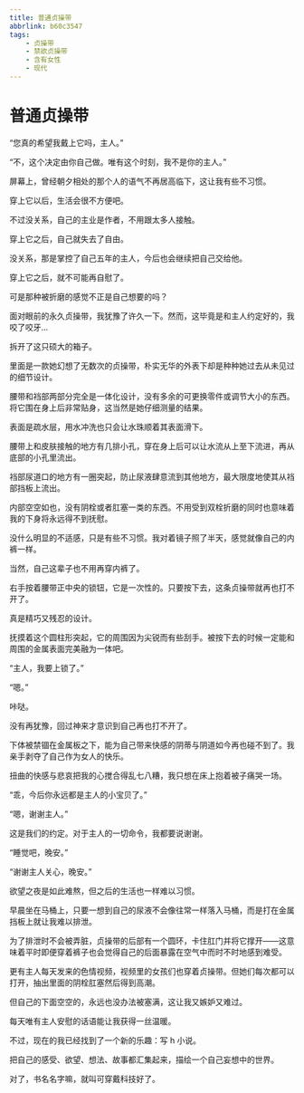 ```yaml
---
title: 普通贞操带
abbrlink: b60c3547
tags:
	- 贞操带
	- 禁欲贞操带
	- 含有女性
	- 现代
---
```


# 普通贞操带
“您真的希望我戴上它吗，主人。”

“不，这个决定由你自己做。唯有这个时刻，我不是你的主人。”

屏幕上，曾经朝夕相处的那个人的语气不再居高临下，这让我有些不习惯。

穿上它以后，生活会很不方便吧。

不过没关系，自己的主业是作者，不用跟太多人接触。

穿上它之后，自己就失去了自由。

没关系，那是掌控了自己五年的主人，今后也会继续把自己交给他。

穿上它之后，就不可能再自慰了。

可是那种被折磨的感觉不正是自己想要的吗？

面对眼前的永久贞操带，我犹豫了许久一下。然而，这毕竟是和主人约定好的，我咬了咬牙...

拆开了这只硕大的箱子。

里面是一款她幻想了无数次的贞操带，朴实无华的外表下却是种种她过去从未见过的细节设计。

腰带和裆部两部分完全是一体化设计，没有多余的可更换零件或调节大小的东西。将它围在身上后非常贴身，这当然是她仔细测量的结果。

表面是疏水层，用水冲洗也只会让水珠顺着其表面滑下。

腰带上和皮肤接触的地方有几排小孔，穿在身上后可以让水流从上至下流进，再从底部的小孔里流出。

裆部尿道口的地方有一圈突起，防止尿液肆意流到其他地方，最大限度地使其从裆部挡板上流出。

内部空空如也，没有阴栓或者肛塞一类的东西。不用受到双栓折磨的同时也意味着我的下身将永远得不到抚慰。

没什么明显的不适感，只是有些不习惯。我对着镜子照了半天，感觉就像自己的内裤一样。

当然，自己这辈子也不用再穿内裤了。

右手按着腰带正中央的锁钮，它是一次性的。只要按下去，这条贞操带就再也打不开了。

真是精巧又残忍的设计。

抚摸着这个圆柱形突起，它的周围因为尖锐而有些刮手。被按下去的时候一定能和周围的金属表面完美融为一体吧。

“主人，我要上锁了。”

“嗯。”

咔哒。

没有再犹豫，回过神来才意识到自己再也打不开了。

下体被禁锢在金属板之下，能为自己带来快感的阴蒂与阴道如今再也碰不到了。我亲手剥夺了自己作为女人的快乐。

扭曲的快感与悲哀把我的心搅合得乱七八糟，我只想在床上抱着被子痛哭一场。

“乖，今后你永远都是主人的小宝贝了。”

“嗯，谢谢主人。”

这是我们的约定。对于主人的一切命令，我都要说谢谢。

“睡觉吧，晚安。”

“谢谢主人关心，晚安。”

欲望之夜是如此难熬，但之后的生活也一样难以习惯。

早晨坐在马桶上，只要一想到自己的尿液不会像往常一样落入马桶，而是打在金属挡板上就让我难以排泄。

为了排泄时不会被弄脏，贞操带的后部有一个圆环，卡住肛门并将它撑开——这意味着平时即便穿着裤子也会觉得自己的后面暴露在空气中而时不时地感到难受。

更有主人每天发来的色情视频，视频里的女孩们也穿着贞操带。但她们每次都可以打开，抽出里面的阴栓肛塞然后得到高潮。

但自己的下面空空的，永远也没办法被塞满，这让我又嫉妒又难过。

每天唯有主人安慰的话语能让我获得一丝温暖。

不过，现在的我已经找到了一个新的乐趣：写 h 小说。

把自己的感受、欲望、想法、故事都汇集起来，描绘一个自己妄想中的世界。

对了，书名名字嘛，就叫可穿戴科技好了。